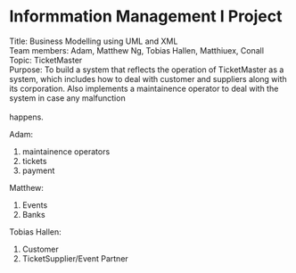 # Informmation Management I Project
Title: Business Modelling using UML and XML <br />
Team members: Adam, Matthew Ng, Tobias Hallen, Matthiuex, Conall <br />
Topic: TicketMaster <br />
Purpose: To build a system that reflects the operation of TicketMaster as a system, which includes how to deal with customer and suppliers along with its corporation. Also implements a maintainence operator to deal with the system in case any malfunction <br /><br />
happens. <br />

Adam:
1. maintainence operators
2. tickets
3. payment

Matthew:
1. Events
2. Banks

Tobias Hallen:
1. Customer
2. TicketSupplier/Event Partner

